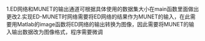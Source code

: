 1.ED网络和MUNET的输出通道可根据具体使用的数据集大小在main函数里面做出更改2.实现ED-MUNET时网络需要将ED网络的结果作为MUNET的输入，在此需要用Matlab的image函数将ED网络的输出转换为图像，因此需要将MUNET的输入输出数据改为图像格式，程序需要微调
